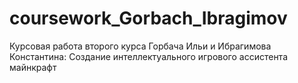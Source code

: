 # coursework_Gorbach_Ibragimov
Курсовая работа второго курса Горбача Ильи и Ибрагимова Константина:
Создание интеллектуального игрового ассистента майнкрафт
